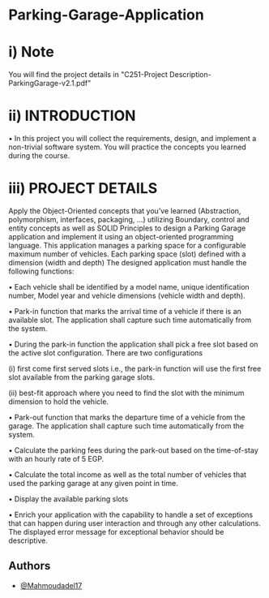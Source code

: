 # Parking-Garage-Application

# i) Note 
You will find the project details in "C251-Project Description-ParkingGarage-v2.1.pdf"

# ii) INTRODUCTION
• In this project you will collect the requirements, design, and implement a non-trivial software system. You will practice the concepts you learned during the course.

# iii) PROJECT DETAILS

Apply the Object-Oriented concepts that you’ve learned (Abstraction, polymorphism, interfaces, packaging, …) utilizing Boundary, control and entity concepts as well as SOLID Principles to design a Parking Garage application and implement it using an object-oriented programming language. This application manages a parking space for a configurable maximum number of vehicles. Each parking space (slot) defined with a dimension (width and depth) The designed application must handle the following functions:

• Each vehicle shall be identified by a model name, unique identification number, Model year and vehicle dimensions (vehicle width and depth).

• Park-in function that marks the arrival time of a vehicle if there is an available slot. The application shall capture such time automatically from the system.

• During the park-in function the application shall pick a free slot based on the active slot configuration.
There are two configurations

(i) first come first served slots i.e., the park-in function will use the first free slot available from the parking garage slots. 

(ii) best-fit approach where you need to find the slot with the minimum dimension to hold the vehicle.

• Park-out function that marks the departure time of a vehicle from the garage. The application shall capture such time automatically from the system.

• Calculate the parking fees during the park-out based on the time-of-stay with an hourly rate of 5 EGP.

• Calculate the total income as well as the total number of vehicles that used the parking garage at any given point in time.

• Display the available parking slots

• Enrich your application with the capability to handle a set of exceptions that can happen during user interaction and through any other calculations. The displayed error message for exceptional behavior should be descriptive.


## Authors

- [@Mahmoudadel17](https://www.github.com/Mahmoudadel17)
